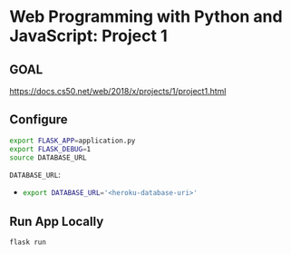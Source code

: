 # Web Programming with Python and JavaScript: Project 1

## GOAL

<https://docs.cs50.net/web/2018/x/projects/1/project1.html>

## Configure

```bash
export FLASK_APP=application.py
export FLASK_DEBUG=1
source DATABASE_URL
```

`DATABASE_URL`:

- 
  ```bash
  export DATABASE_URL='<heroku-database-uri>'
  ```

## Run App Locally

```bash
flask run
```

